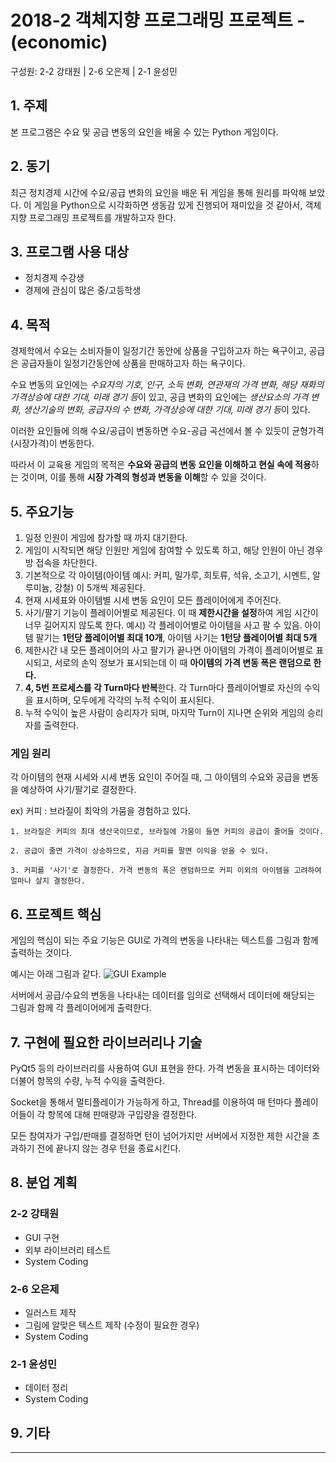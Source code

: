 # 2018-2 객체지향 프로그래밍 프로젝트 - **(economic)**
구성원: 2-2 강태원 | 2-6 오은제 | 2-1 윤성민

## 1. 주제
본 프로그램은 수요 및 공급 변동의 요인을 배울 수 있는 Python 게임이다.

## 2. 동기
최근 정치경제 시간에 수요/공급 변화의 요인을 배운 뒤 게임을 통해 원리를 파악해 보았다. 
이 게임을 Python으로 시각화하면 생동감 있게 진행되어 재미있을 것 같아서, 객체지향 프로그래밍 프로젝트를  개발하고자 한다.

## 3. 프로그램 사용 대상
 * 정치경제 수강생
 * 경제에 관심이 많은 중/고등학생

## 4. 목적
경제학에서 수요는 소비자들이 일정기간 동안에 상품을 구입하고자 하는 욕구이고, 공급은 공급자들이 일정기간동안에 상품을 판매하고자 하는 욕구이다. 

수요 변동의 요인에는 *수요자의 기호, 인구, 소득 변화, 연관재의 가격 변화, 해당 재화의 가격상승에 대한 기대, 미래 경기 등*이 있고, 공급 변화의 요인에는 *생산요소의 가격 변화, 생산기술의 변화, 공급자의 수 변화, 가격상승에 대한 기대, 미래 경기 등*이 있다. 

이러한 요인들에 의해 수요/공급이 변동하면 수요-공급 곡선에서 볼 수 있듯이 균형가격(시장가격)이 변동한다. 

따라서 이 교육용 게임의 목적은 **수요와 공급의 변동 요인을 이해하고 현실 속에 적용**하는 것이며, 이를 통해 **시장 가격의 형성과 변동을 이해**할 수 있을 것이다.

## 5. 주요기능
1. 일정 인원이 게임에 참가할 때 까지 대기한다.
2. 게임이 시작되면 해당 인원만 게임에 참여할 수 있도록 하고, 해당 인원이 아닌 경우 방 접속을 차단한다.
3. 기본적으로 각 아이템(아이템 예시: 커피, 밀가루, 희토류, 석유, 소고기, 시멘트, 알루미늄, 강철) 이 5개씩 제공된다.
4. 현재 시세표와 아이템별 시세 변동 요인이 모든 플레이어에게 주어진다.  
5. 사기/팔기 기능이 플레이어별로 제공된다. 이 때 **제한시간을 설정**하여 게임 시간이 너무 길어지지 않도록 한다.
  예시) 각 플레이어별로 아이템을 사고 팔 수 있음. 아이템 팔기는 **1턴당 플레이어별 최대 10개**, 아이템 사기는 **1턴당 플레이어별 최대 5개**
6. 제한시간 내 모든 플레이어의 사고 팔기가 끝나면 아이템의 가격이 플레이어별로 표시되고, 서로의 손익 정보가 표시되는데 이 때 **아이템의 가격 변동 폭은 랜덤으로 한다.**
7. **4, 5번 프로세스를 각 Turn마다 반복**한다. 각 Turn마다 플레이어별로 자신의 수익을 표시하며, 모두에게 각각의 누적 수익이 표시된다.
8. 누적 수익이 높은 사람이 승리자가 되며, 마지막 Turn이 지나면 순위와 게임의 승리자를 출력한다.

### 게임 원리

각 아이템의 현재 시세와 시세 변동 요인이 주어질 때, 그 아이템의 수요와 공급을 변동을 예상하여 사기/팔기로 결정한다. 

ex) 커피 : 브라질이 최악의 가뭄을 경험하고 있다. 

    1. 브라질은 커피의 최대 생산국이므로, 브라질에 가뭄이 들면 커피의 공급이 줄어들 것이다. 
    
    2. 공급이 줄면 가격이 상승하므로, 지금 커피를 팔면 이익을 얻을 수 있다. 
    
    3. 커피를 '사기'로 결정한다. 가격 변동의 폭은 랜덤하므로 커피 이외의 아이템을 고려하여 얼마나 살지 결정한다. 

## 6. 프로젝트 핵심
게임의 핵심이 되는 주요 기능은 GUI로 가격의 변동을 나타내는 텍스트를 그림과 함께 출력하는 것이다. 

예시는 아래 그림과 같다.
![GUI Example](https://raw.githubusercontent.com/itsss/2018-OOP-Python-economic/master/image/gui_example.png)

서버에서 공급/수요의 변동을 나타내는 데이터를 임의로 선택해서 데이터에 해당되는 그림과 함께 각 플레이어에게 출력한다. 

## 7. 구현에 필요한 라이브러리나 기술
PyQt5 등의 라이브러리를 사용하여 GUI 표현을 한다. 가격 변동을 표시하는 데이터와 더불어 항목의 수량, 누적 수익을 출력한다. 

Socket을 통해서 멀티플레이가 가능하게 하고, Thread를 이용하여 매 턴마다 플레이어들이 각 항목에 대해 판매량과 구입량을 결정한다. 

모든 참여자가 구입/판매를 결정하면 턴이 넘어가지만 서버에서 지정한 제한 시간을 초과하기 전에 끝나지 않는 경우 턴을 종료시킨다. 

## 8. **분업 계획**
### 2-2 강태원
 * GUI 구현
 * 외부 라이브러리 테스트
 * System Coding

### 2-6 오은제
 * 일러스트 제작
 * 그림에 알맞은 텍스트 제작 (수정이 필요한 경우)
 * System Coding
 
### 2-1 윤성민
 * 데이터 정리
 * System Coding

## 9. 기타

<hr>
